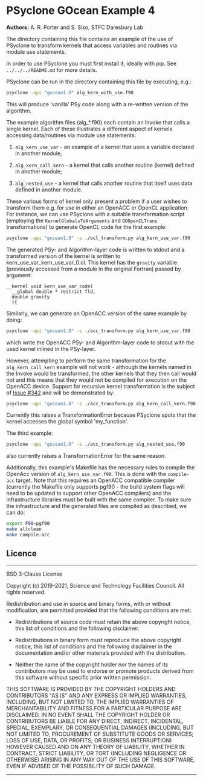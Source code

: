 # PSyclone GOcean Example 4

**Authors:** A. R. Porter and S. Siso, STFC Daresbury Lab

The directory containing this file contains an example of the use of
PSyclone to transform kernels that access variables and routines
via module use statements.

In order to use PSyclone you must first install it, ideally with pip.
See `../../../README.md` for more details.

PSyclone can be run in the directory containing this file by 
executing, e.g.:

```sh
psyclone -api "gocean1.0" alg_kern_with_use.f90
```

This will produce 'vanilla' PSy code along with a re-written version of
the algorithm.

The example algorithm files (alg_*.f90) each contain an Invoke that
calls a single kernel. Each of these illustrates a different aspect
of kernels accessing data/routines via module use statements:

1. `alg_kern_use_var` - an example of a kernel that uses a variable
   declared in another module;

2. `alg_kern_call_kern` - a kernel that calls another routine (kernel)
   defined in another module;

3. `alg_nested_use` - a kernel that calls another routine that itself
   uses data defined in another module.

These various forms of kernel only present a problem if a user wishes
to transform them e.g. for use in either an OpenACC or OpenCL
application. For instance, we can use PSyclone with a suitable
transformation script (employing the `KernelGlobalsToArguments` and
`GOOpenCLTrans` transformations) to generate OpenCL code for the first
example:

```sh
psyclone -api "gocean1.0" -s ./ocl_transform.py alg_kern_use_var.f90
```

The generated PSy- and Algorithm-layer code is written to stdout and a
transformed version of the kernel is written to
kern_use_var_kern_use_var_0.cl. This kernel has the `gravity` variable
(previously accessed from a module in the original Fortran) passed by
argument:

    __kernel void kern_use_var_code(
      __global double * restrict fld,
      double gravity
      ){

Similarly, we can generate an OpenACC version of the same example by
doing:

```sh
psyclone -api "gocean1.0" -s ./acc_transform.py alg_kern_use_var.f90
```

which write the OpenACC PSy- and Algorithm-layer code to stdout with
the used kernel inlined in the PSy-layer.

However, attempting to perform the same transformation for the
`alg_kern_call_kern` example will not work - although the kernels
named in the Invoke would be transformed, the other kernels that they
then call would not and this means that they would not be compiled for
execution on the OpenACC device.
Support for recursive kernel transformation is the subject of
[Issue #342](https://github.com/stfc/PSyclone/issues/342) and will
be demonstrated by:

```sh
psyclone -api "gocean1.0" -s ./acc_transform.py alg_kern_call_kern.f90
```

Currently this raises a TransformationError because PSyclone spots
that the kernel accesses the global symbol 'my_function'.

The third example:

```sh
psyclone -api "gocean1.0" -s ./acc_transform.py alg_nested_use.f90
```

also currently raises a TransformationError for the same reason.


Additionally, this example's Makefile has the necessary rules to compile
the OpenAcc version of `alg_kern_use_var.f90`. This is done with the
`compile-acc` target. Note that this requires an OpenACC compatible compiler
(currently the Makefile only supports pgf90 - the build system flags will need
to be updated to support other OpenACC compilers) and the infrastructure libraries
must be built with the same compiler. To make sure the infrastructure and the
generated files are compiled as described, we can do:

```sh
export F90=pgf90
make allclean
make compile-acc
```


## Licence

-----------------------------------------------------------------------------

BSD 3-Clause License

Copyright (c) 2019-2021, Science and Technology Facilities Council.
All rights reserved.

Redistribution and use in source and binary forms, with or without
modification, are permitted provided that the following conditions are met:

* Redistributions of source code must retain the above copyright notice, this
  list of conditions and the following disclaimer.

* Redistributions in binary form must reproduce the above copyright notice,
  this list of conditions and the following disclaimer in the documentation
  and/or other materials provided with the distribution.

* Neither the name of the copyright holder nor the names of its
  contributors may be used to endorse or promote products derived from
  this software without specific prior written permission.

THIS SOFTWARE IS PROVIDED BY THE COPYRIGHT HOLDERS AND CONTRIBUTORS
"AS IS" AND ANY EXPRESS OR IMPLIED WARRANTIES, INCLUDING, BUT NOT
LIMITED TO, THE IMPLIED WARRANTIES OF MERCHANTABILITY AND FITNESS
FOR A PARTICULAR PURPOSE ARE DISCLAIMED. IN NO EVENT SHALL THE
COPYRIGHT HOLDER OR CONTRIBUTORS BE LIABLE FOR ANY DIRECT, INDIRECT,
INCIDENTAL, SPECIAL, EXEMPLARY, OR CONSEQUENTIAL DAMAGES (INCLUDING,
BUT NOT LIMITED TO, PROCUREMENT OF SUBSTITUTE GOODS OR SERVICES;
LOSS OF USE, DATA, OR PROFITS; OR BUSINESS INTERRUPTION) HOWEVER
CAUSED AND ON ANY THEORY OF LIABILITY, WHETHER IN CONTRACT, STRICT
LIABILITY, OR TORT (INCLUDING NEGLIGENCE OR OTHERWISE) ARISING IN
ANY WAY OUT OF THE USE OF THIS SOFTWARE, EVEN IF ADVISED OF THE
POSSIBILITY OF SUCH DAMAGE.

-----------------------------------------------------------------------------
